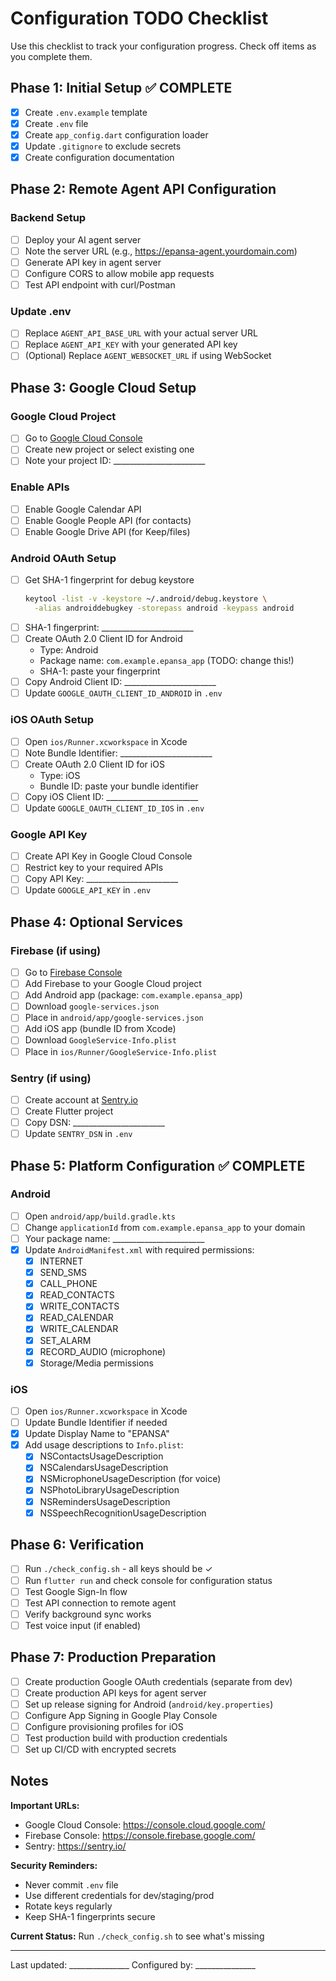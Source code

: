 # Configuration TODO Checklist

Use this checklist to track your configuration progress. Check off items as you complete them.

## Phase 1: Initial Setup ✅ COMPLETE

- [x] Create `.env.example` template
- [x] Create `.env` file
- [x] Create `app_config.dart` configuration loader
- [x] Update `.gitignore` to exclude secrets
- [x] Create configuration documentation

## Phase 2: Remote Agent API Configuration

### Backend Setup
- [ ] Deploy your AI agent server
- [ ] Note the server URL (e.g., https://epansa-agent.yourdomain.com)
- [ ] Generate API key in agent server
- [ ] Configure CORS to allow mobile app requests
- [ ] Test API endpoint with curl/Postman

### Update .env
- [ ] Replace `AGENT_API_BASE_URL` with your actual server URL
- [ ] Replace `AGENT_API_KEY` with your generated API key
- [ ] (Optional) Replace `AGENT_WEBSOCKET_URL` if using WebSocket

## Phase 3: Google Cloud Setup

### Google Cloud Project
- [ ] Go to [Google Cloud Console](https://console.cloud.google.com/)
- [ ] Create new project or select existing one
- [ ] Note your project ID: _______________________

### Enable APIs
- [ ] Enable Google Calendar API
- [ ] Enable Google People API (for contacts)
- [ ] Enable Google Drive API (for Keep/files)

### Android OAuth Setup
- [ ] Get SHA-1 fingerprint for debug keystore
  ```bash
  keytool -list -v -keystore ~/.android/debug.keystore \
    -alias androiddebugkey -storepass android -keypass android
  ```
- [ ] SHA-1 fingerprint: _______________________
- [ ] Create OAuth 2.0 Client ID for Android
  - Type: Android
  - Package name: `com.example.epansa_app` (TODO: change this!)
  - SHA-1: paste your fingerprint
- [ ] Copy Android Client ID: _______________________
- [ ] Update `GOOGLE_OAUTH_CLIENT_ID_ANDROID` in `.env`

### iOS OAuth Setup
- [ ] Open `ios/Runner.xcworkspace` in Xcode
- [ ] Note Bundle Identifier: _______________________
- [ ] Create OAuth 2.0 Client ID for iOS
  - Type: iOS
  - Bundle ID: paste your bundle identifier
- [ ] Copy iOS Client ID: _______________________
- [ ] Update `GOOGLE_OAUTH_CLIENT_ID_IOS` in `.env`

### Google API Key
- [ ] Create API Key in Google Cloud Console
- [ ] Restrict key to your required APIs
- [ ] Copy API Key: _______________________
- [ ] Update `GOOGLE_API_KEY` in `.env`

## Phase 4: Optional Services

### Firebase (if using)
- [ ] Go to [Firebase Console](https://console.firebase.google.com/)
- [ ] Add Firebase to your Google Cloud project
- [ ] Add Android app (package: `com.example.epansa_app`)
- [ ] Download `google-services.json`
- [ ] Place in `android/app/google-services.json`
- [ ] Add iOS app (bundle ID from Xcode)
- [ ] Download `GoogleService-Info.plist`
- [ ] Place in `ios/Runner/GoogleService-Info.plist`

### Sentry (if using)
- [ ] Create account at [Sentry.io](https://sentry.io/)
- [ ] Create Flutter project
- [ ] Copy DSN: _______________________
- [ ] Update `SENTRY_DSN` in `.env`

## Phase 5: Platform Configuration ✅ COMPLETE

### Android
- [ ] Open `android/app/build.gradle.kts`
- [ ] Change `applicationId` from `com.example.epansa_app` to your domain
- [ ] Your package name: _______________________
- [x] Update `AndroidManifest.xml` with required permissions:
  - [x] INTERNET
  - [x] SEND_SMS
  - [x] CALL_PHONE
  - [x] READ_CONTACTS
  - [x] WRITE_CONTACTS
  - [x] READ_CALENDAR
  - [x] WRITE_CALENDAR
  - [x] SET_ALARM
  - [x] RECORD_AUDIO (microphone)
  - [x] Storage/Media permissions

### iOS
- [ ] Open `ios/Runner.xcworkspace` in Xcode
- [ ] Update Bundle Identifier if needed
- [x] Update Display Name to "EPANSA"
- [x] Add usage descriptions to `Info.plist`:
  - [x] NSContactsUsageDescription
  - [x] NSCalendarsUsageDescription
  - [x] NSMicrophoneUsageDescription (for voice)
  - [x] NSPhotoLibraryUsageDescription
  - [x] NSRemindersUsageDescription
  - [x] NSSpeechRecognitionUsageDescription

## Phase 6: Verification

- [ ] Run `./check_config.sh` - all keys should be ✓
- [ ] Run `flutter run` and check console for configuration status
- [ ] Test Google Sign-In flow
- [ ] Test API connection to remote agent
- [ ] Verify background sync works
- [ ] Test voice input (if enabled)

## Phase 7: Production Preparation

- [ ] Create production Google OAuth credentials (separate from dev)
- [ ] Create production API keys for agent server
- [ ] Set up release signing for Android (`android/key.properties`)
- [ ] Configure App Signing in Google Play Console
- [ ] Configure provisioning profiles for iOS
- [ ] Test production build with production credentials
- [ ] Set up CI/CD with encrypted secrets

## Notes

**Important URLs:**
- Google Cloud Console: https://console.cloud.google.com/
- Firebase Console: https://console.firebase.google.com/
- Sentry: https://sentry.io/

**Security Reminders:**
- Never commit `.env` file
- Use different credentials for dev/staging/prod
- Rotate keys regularly
- Keep SHA-1 fingerprints secure

**Current Status:** Run `./check_config.sh` to see what's missing

---

Last updated: _______________
Configured by: _______________
